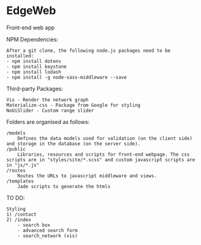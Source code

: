 # EdgeWeb
Front-end web app

NPM Dependencies:

	After a git clone, the following node.js packages need to be installed:
	- npm install dotenv
	- npm install keystone
	- npm install lodash
	- npm install -g node-sass-middleware --save

Third-party Packages:

	Vis - Render the network graph
	Materialize-css - Package from Google for styling
	NoUiSlider - Custom range slider

Folders are organised as follows:

	/models
		Defines the data models used for validation (on the client side) and storage in the database (on the server side).
	/public
		Libraries, resources and scripts for front-end webpage. The css scripts are in "styles/site/*.scss" and custom javascript scripts are in "js/*.js"
	/routes
		Routes the URLs to javascript middleware and views.
	/templates
		Jade scripts to generate the htmls

TO DO:

	Styling
	1) /contact
	2) /index
		- search box
		- advanced search form
		- search_network (vis)
